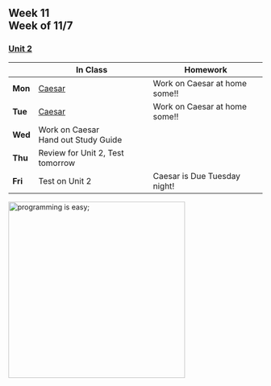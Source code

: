 ## Week 11 <br>Week of 11/7

### [Unit 2](/apcsp/curriculum/2)

  |       |In Class               |Homework   |
  |-------|---------              |---------  |
  |**Mon**|[Caesar](https://cs50.harvard.edu/ap/2023/curriculum/x/psets/2/caesar/) |Work on Caesar at home some!! |
  |**Tue**|[Caesar](https://cs50.harvard.edu/ap/2023/curriculum/x/psets/2/caesar/) |Work on Caesar at home some!! |
  |**Wed**|Work on Caesar<br>Hand out Study Guide | |
  |**Thu**|Review for Unit 2, Test tomorrow | |
  |**Fri**|Test on Unit 2 |Caesar is Due Tuesday night! |


<meta http-equiv="refresh" content="300"/>

<img src="https://i.pinimg.com/originals/de/f5/2f/def52fe41d695d8feebd2cdc194da929.png" alt="programming is easy;" height="350">
